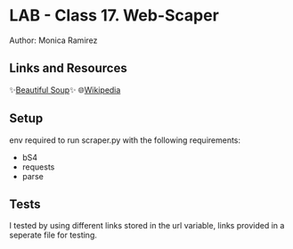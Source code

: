 # LAB - Class 17. Web-Scaper

Author: Monica Ramirez

## Links and Resources

✨[Beautiful Soup](https://www.crummy.com/software/BeautifulSoup/bs4/doc/#installing-beautiful-soup)✨
🌐[Wikipedia](https://en.wikipedia.org/wiki/Main_Page)

## Setup
env required to run scraper.py with the following requirements:
  - bS4
  - requests
  - parse

## Tests
I tested by using different links stored in the url variable, links provided in a seperate file for testing. 
